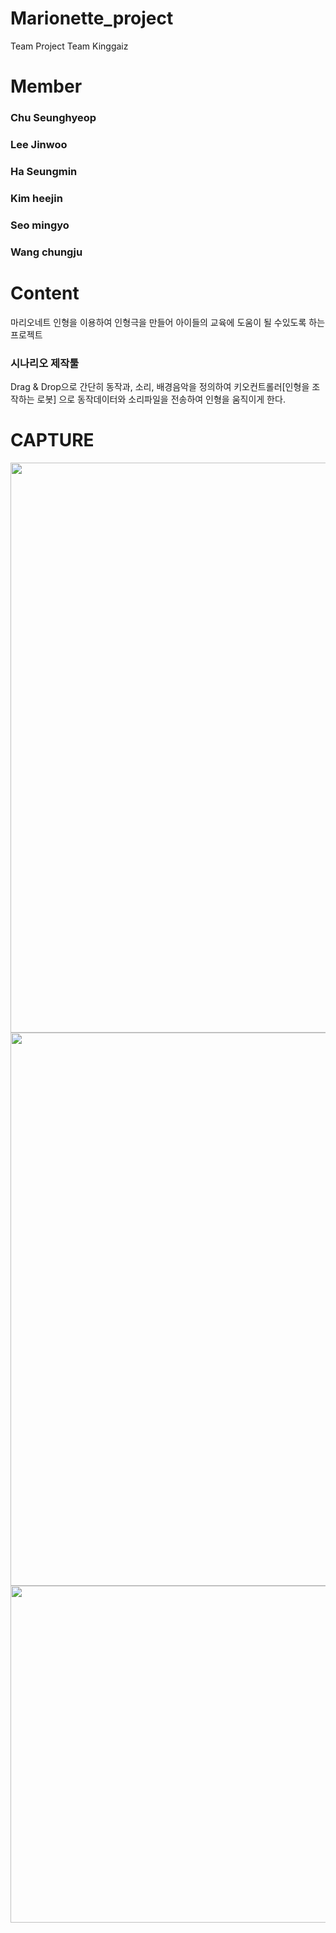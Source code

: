 # Marionette_project
Team Project Team Kinggaiz

# Member
<h3>Chu Seunghyeop</h3>
<h3>Lee Jinwoo</h3>
<h3>Ha Seungmin</h3>
<h3>Kim heejin</h3>
<h3>Seo mingyo</h3>
<h3>Wang chungju</h3>

# Content
마리오네트 인형을 이용하여 인형극을 만들어 아이들의 교육에 도움이 될 수있도록 하는 프로젝트 
<h3>시나리오 제작툴</h3>
Drag & Drop으로 간단히 동작과, 소리, 배경음악을 정의하여 키오컨트롤러[인형을 조작하는 로봇] 으로 동작데이터와 소리파일을 전송하여 인형을 움직이게 한다.

# CAPTURE
<img src="https://ttlhca-dm2305.files.1drv.com/y4mTnha6mNYqD0EEQWwrPN7JJbFv8Pq89wSLElzyAlmGzRvmSRJ78rjh9QAGXBJe6uED26j0jxpnKkUoXbTmSi4ycHRnbipsCWiLyKpVpPN8sqDTnYy6hczKakAD3DvwT-ot5IQ9bkE-7KcV89qv_yf3M6EL2RB9wPSPAPV5CJMzs8eWEd6huZ1D0RuRjWb22EXDb-Yk6WsqE_tZW4bPXVylA?width=1883&height=912&cropmode=none" width="1883" height="912" />
<img src="https://ttltca-dm2305.files.1drv.com/y4m8353jto86Y6FWxxBFOi45kQJa-iVFIB1gPamL-KH0nfZ1SjvARyfIqbWLQ6HFakPPSYICaWxpPLt7K3aAewqUNPOsweETASS4M0iElCGESX_-S9Eq6LU8_d0_ZNtqr_twfZICcPENwi8Ek-wyGZ_T9Db9kht9hMxPDO645suB_wYQuAcsC6yO6zgadSFgJhj2C_S_w2xaxzjEDyP7mo6gA?width=1920&height=885&cropmode=none" width="1920" height="885" />
<img src="https://ttlica-dm2305.files.1drv.com/y4modlAUoN2pbiGLRilRcwywpYOMEapP7h4wkXIO_XaJ6fQp4T19auzt6a8xwVzaRIbr5a6S6K2Z-qT8P6xGUGPuZRTKDxFhpjSmuh8nBhezHVH0NkHHTWzVFaVUa-6sYxHaFM8gw_gY6RswDGkRo9MiTzBme6jWLP69RvdMZ9AO-hPrA5TiX5gW8OQeDbY0vnCQ1_FZhLom08cjvIDUKWEpA?width=1885&height=539&cropmode=none" width="1885" height="539" />
